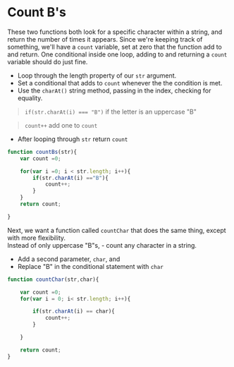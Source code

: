 # Count B's
These two functions both look for a specific character within a string, and return the number of times it appears. Since we're keeping track of something, we'll have a `count` variable, set at zero that the function add to and return. One conditional inside one loop, adding to and returning a `count` variable should do just fine. 

- Loop through the length property of our `str` argument.  
- Set a conditional that adds to `count` whenever the the condition is met.  
- Use the `charAt()` string method, passing in the index, checking for equality.  

> `if(str.charAt(i) === "B")`  if the letter is an uppercase "B"
    
>`count++`      add one to `count`  


- After looping through `str` return `count`

```js
function countBs(str){
    var count =0;

    for(var i =0; i < str.length; i++){
        if(str.charAt(i) =="B"){
            count++;
        }
    }
    return count;

}
```
Next, we want a function called `countChar` that does the same thing, except with more flexibility.  
Instead of only uppercase "B"s, - count any character in a string.  

- Add a second parameter, `char`, and
- Replace  "B" in the conditional statement with `char`

```js
function countChar(str,char){

    var count =0;
    for(var i = 0; i< str.length; i++){

        if(str.charAt(i) == char){
            count++;
        }

    }

    return count;
}

```
